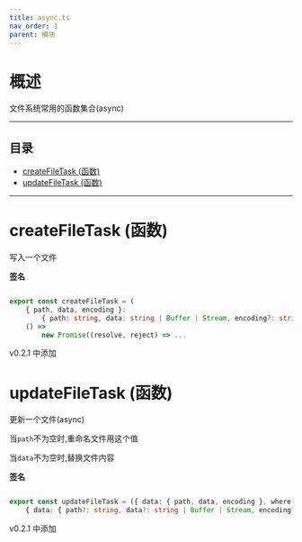 ```yaml
---
title: async.ts
nav_order: 1
parent: 模块
---
```


# 概述

文件系统常用的函数集合(async)

---

<h2 class="text-delta">目录</h2>

- [createFileTask (函数)](#createfiletask-%E5%87%BD%E6%95%B0)
- [updateFileTask (函数)](#updatefiletask-%E5%87%BD%E6%95%B0)

---

# createFileTask (函数)

写入一个文件

**签名**

```ts

export const createFileTask = (
    { path, data, encoding }:
        { path: string, data: string | Buffer | Stream, encoding?: string }): T.Task<void> =>
    () =>
        new Promise((resolve, reject) => ...

```

v0.2.1 中添加

# updateFileTask (函数)

更新一个文件(async)

当`path`不为空时,重命名文件用这个值

当`data`不为空时,替换文件内容

**签名**

```ts

export const updateFileTask = ({ data: { path, data, encoding }, where }:
    { data: { path?: string, data?: string | Buffer | Stream, encoding?: string }, where: string }): T.Task<void> => ...

```

v0.2.1 中添加
